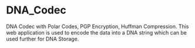 # DNA_Codec
DNA Codec with Polar Codes, PGP Encryption, Huffman Compression. This web application is used to encode the data into a DNA string which can be used further for DNA Storage.
